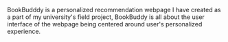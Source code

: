BookBudddy is a personalized recommendation webpage I have created as a part of my university's field project, BookBuddy is all about the user interface of the webpage being centered around user's personalized experience. 
